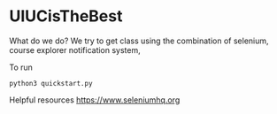 # UIUCisTheBest

What do we do?
  We try to get class using the combination of selenium, course explorer notification system,


To run

```
python3 quickstart.py
```

Helpful resources
https://www.seleniumhq.org
